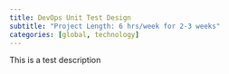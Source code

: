 ```yaml
---
title: DevOps Unit Test Design
subtitle: "Project Length: 6 hrs/week for 2-3 weeks"
categories: [global, technology]
---
```


This is a test description